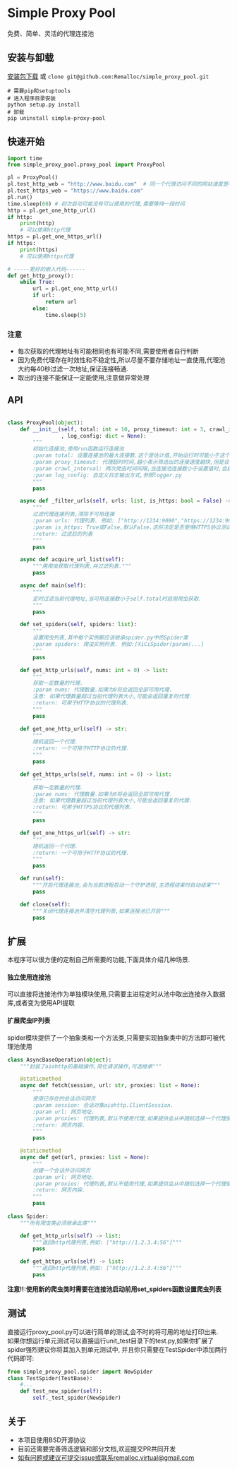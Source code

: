 # Simple Proxy Pool
免费、简单、灵活的代理连接池
## 安装与卸载
[安装包下载](https://github.com/Remalloc/simple_proxy_pool/releases/download/v1.0/simple_proxy_pool-1.0.tar.gz) 或 `clone git@github.com:Remalloc/simple_proxy_pool.git`<br>
```
# 需要pip和setuptools
# 进入程序目录安装
python setup.py install
# 卸载
pip uninstall simple-proxy-pool
```
## 快速开始
```python
import time
from simple_proxy_pool.proxy_pool import ProxyPool

pl = ProxyPool()
pl.test_http_web = "http://www.baidu.com"  # 同一个代理访问不同的网站速度是不相同的,建议设置成想要访问的网站,默认是知乎官网
pl.test_https_web = "https://www.baidu.com"
pl.run()
time.sleep(60) # 初次启动可能没有可以使用的代理,需要等待一段时间
http = pl.get_one_http_url()
if http:
    print(http)
    # 可以使用http代理
https = pl.get_one_https_url()
if https:
    print(https)
    # 可以使用https代理

# -----更好的嵌入代码------
def get_http_proxy():
    while True:
        url = pl.get_one_http_url()
        if url:
            return url
        else:
            time.sleep(5)
```
### 注意
* 每次获取的代理地址有可能相同也有可能不同,需要使用者自行判断
* 因为免费代理存在时效性和不稳定性,所以尽量不要存储地址一直使用,代理池大约每40秒过滤一次地址,保证连接畅通.
* 取出的连接不能保证一定能使用,注意做异常处理

## API
```python

class ProxyPool(object):
    def __init__(self, total: int = 10, proxy_timeout: int = 3, crawl_interval: int = 40
                 , log_config: dict = None):
        """
        初始化连接池,使用run函数运行连接池
        :param total: 设置连接池的最大连接数.这个是估计值,开始运行时可能小于这个值,运行一段时间后也可能略大于这个值
        :param proxy_timeout: 代理超时时间,越小表示筛选出的连接速度越快,但是会导致可用连接变少.
        :param crawl_interval: 两次爬虫时间间隔,当连接池连接数小于设置值时,会启动爬虫.数值过小可能会导致IP被封.
        :param log_config: 自定义日志输出方式,参照logger.py
        """
        pass

    async def _filter_urls(self, urls: list, is_https: bool = False) -> list:
        """
        过滤代理连接列表,清除不可用连接
        :param urls: 代理列表. 例如: ["http://1234:9090","https://1234:9090"]
        :param is_https: True或False,默认False.这将决定是否使用HTTPS协议测试连接
        :return: 过滤后的列表
        """
        pass

    async def acquire_url_list(self):
        """用爬虫获取代理列表,并过滤列表."""
        pass

    async def main(self):
        """
        定时过滤当前代理地址,当可用连接数小于self.total时启用爬虫获取.
        """
        pass

    def set_spiders(self, spiders: list):
        """
        设置爬虫列表,其中每个实例都应该继承spider.py中的Spider类
        :param spiders: 爬虫实例列表. 例如:[XiCiSpider(param)...]
        """
        pass

    def get_http_urls(self, nums: int = 0) -> list:
        """
        获取一定数量的代理.
        :param nums: 代理数量.如果为0将会返回全部可用代理.
        注意: 如果代理数量超过当前代理列表大小,可能会返回重复的代理.
        :return: 可用于HTTP协议的代理列表.
        """
        pass

    def get_one_http_url(self) -> str:
        """
        随机返回一个代理.
        :return: 一个可用于HTTP协议的代理.
        """
        pass

    def get_https_urls(self, nums: int = 0) -> list:
        """
        获取一定数量的代理.
        :param nums: 代理数量.如果为0将会返回全部可用代理.
        注意: 如果代理数量超过当前代理列表大小,可能会返回重复的代理.
        :return: 可用于HTTPS协议的代理列表.
        """
        pass

    def get_one_https_url(self) -> str:
        """
        随机返回一个代理.
        :return: 一个可用于HTTP协议的代理.
        """
        pass

    def run(self):
        """开启代理连接池,会为当前进程启动一个守护进程,主进程结束时自动结束"""
        pass

    def close(self):
        """关闭代理连接池并清空代理列表,如果连接池已开启"""
        pass
```
## 扩展
本程序可以很方便的定制自己所需要的功能,下面具体介绍几种场景.
#### 独立使用连接池
可以直接将连接池作为单独模块使用,只需要主进程定时从池中取出连接存入数据库,或者变为使用API提取
#### 扩展爬虫IP列表
spider模块提供了一个抽象类和一个方法类,只需要实现抽象类中的方法即可被代理池使用<br>
```python
class AsyncBaseOperation(object):
    """封装了aiohttp的基础操作,简化请求操作,可选继承"""

    @staticmethod
    async def fetch(session, url: str, proxies: list = None):
        """
        使用已存在的会话访问网页
        :param session: 会话对象aiohttp.ClientSession.
        :param url: 网页地址.
        :param proxies: 代理列表,默认不使用代理,如果提供会从中随机选择一个代理使用.
        :return: 网页内容.
        """
        pass

    @staticmethod
    async def get(url, proxies: list = None):
        """
        创建一个会话并访问网页
        :param url: 网页地址.
        :param proxies: 代理列表,默认不使用代理,如果提供会从中随机选择一个代理使用.
        :return: 网页内容.
        """
        pass
        
class Spider:
    """所有爬虫类必须继承此类"""

    def get_http_urls(self) -> list:
        """返回http代理列表,例如: ["http://1.2.3.4:56"]"""
        pass

    def get_https_urls(self) -> list:
        """返回http代理列表,例如: ["http://1.2.3.4:56"]"""
        pass
```
**注意!!:使用新的爬虫类时需要在连接池启动前用set_spiders函数设置爬虫列表**
## 测试
直接运行proxy_pool.py可以进行简单的测试,会不时的将可用的地址打印出来.
<br>
如果你想运行单元测试可以直接运行unit_test目录下的test.py,如果你扩展了spider强烈建议你将其加入到单元测试中,
并且你只需要在TestSpider中添加两行代码即可:
```python
from simple_proxy_pool.spider import NewSpider
class TestSpider(TestBase):
    #...
    def test_new_spider(self):
        self._test_spider(NewSpider)
```
## 关于
* 本项目使用BSD开源协议
* 目前还需要完善筛选逻辑和部分文档,欢迎提交PR共同开发
* 如有问题或建议可提交issue或联系remalloc.virtual@gmail.com
